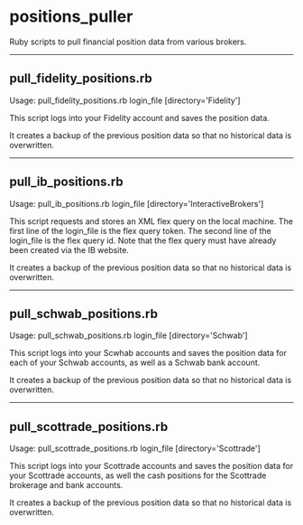 positions_puller
================

Ruby scripts to pull financial position data from various brokers.

------------------------
pull_fidelity_positions.rb
------------------------
Usage: pull_fidelity_positions.rb login_file [directory='Fidelity']

This script logs into your Fidelity account and saves the position data.

It creates a backup of the previous position data so that no historical data
is overwritten.

------------------------
pull_ib_positions.rb
------------------------
Usage: pull_ib_positions.rb login_file [directory='InteractiveBrokers']

This script requests and stores an XML flex query on the local machine.
The first line of the login_file is the flex query token.
The second line of the login_file is the flex query id.
Note that the flex query must have already been created via the IB website.

It creates a backup of the previous position data so that no historical data 
is overwritten.

------------------------
pull_schwab_positions.rb
------------------------
Usage: pull_schwab_positions.rb login_file [directory='Schwab']

This script logs into your Scwhab accounts and saves the position data for
each of your Schwab accounts, as well as a Schwab bank account.

It creates a backup of the previous position data so that no historical data 
is overwritten.

------------------------
pull_scottrade_positions.rb
------------------------
Usage: pull_scottrade_positions.rb login_file [directory='Scottrade']

This script logs into your Scottrade accounts and saves the position data for
your Scottrade accounts, as well the cash positions for the Scottrade brokerage
and bank accounts.

It creates a backup of the previous position data so that no historical data 
is overwritten.
